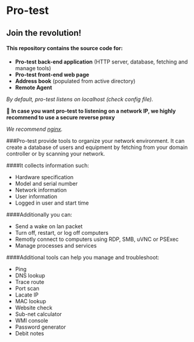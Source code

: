 # Pro-test
## Join the revolution!

#### This repository contains the source code for:
  * **Pro-test back-end application** (HTTP server, database, fetching and manage tools)
  * **Pro-test front-end web page**
  * **Address book** (populated from active directory)
  * **Remote Agent**

*By default, pro-test listens on localhost (check config file).*

:stop_sign: **In case you want pro-test to listening on a network IP, we highly recommend to use a secure reverse proxy**

*We recommend [nginx](http://nginx.org/en/download.html).*


###Pro-test provide tools to organize your network environment. It can create a database of users and equipment by fetching from your domain controller or by scanning your network.

####It collects information such:
  * Hardware specification
  * Model and serial number
  * Network information
  * User information
  * Logged in user and start time

####Additionally you can:
  * Send a wake on lan packet
  * Turn off, restart, or log off computers
  * Remotly connect to computers using RDP, SMB, uVNC or PSExec
  * Manage processes and services

####Additional tools can help you manage and troubleshoot:
  * Ping
  * DNS lookup
  * Trace route
  * Port scan
  * Lacate IP
  * MAC lookup
  * Website check
  * Sub-net calculator
  * WMI console
  * Password generator
  * Debit notes
